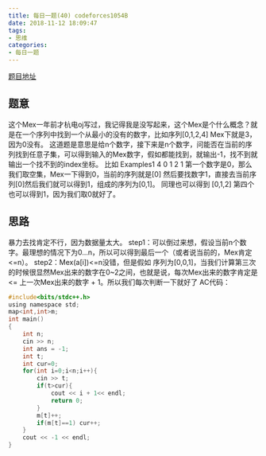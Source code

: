 ```yaml
---
title: 每日一题(40) codeforces1054B
date: 2018-11-12 18:09:47
tags:
- 思维
categories:
- 每日一题
---
```

[题目地址](http://codeforces.com/contest/1054/problem/B)
## 题意
这个Mex一年前才杭电oj写过，我记得我是没写起来，这个Mex是个什么概念？就是在一个序列中找到一个从最小的没有的数字，比如序列[0,1,2,4] Mex下就是3，因为0没有。
这道题是意思是给n个数字，接下来是n个数字，问能否在当前的序列找到任意子集，可以得到输入的Mex数字，假如都能找到，就输出-1，找不到就输出一个找不到的index坐标。
比如 Examples1
4
0 1 2 1
第一个数字是0，那么我们取空集，Mex一下得到0，当前的序列就是[0]
然后要找数字1，直接去当前序列[0]然后我们就可以得到1，组成的序列为[0,1]。
同理也可以得到 [0,1,2]
第四个也可以得到1，因为我们取0就好了。
## 思路
暴力去找肯定不行，因为数据量太大。
step1：可以倒过来想，假设当前n个数字。最理想的情况下为0...n，所以可以得到最后一个（或者说当前的，Mex肯定<=n）。
step2：Mex(a[i])<=n没错，但是假如 序列为[0,0,1]，当我们计算第三次的时候很显然Mex出来的数字在0~2之间，也就是说，每次Mex出来的数字肯定是 <= 上一次Mex出来的数字 + 1。所以我们每次判断一下就好了
AC代码：
```C
#include<bits/stdc++.h>
using namespace std;
map<int,int>m;
int main()
{
	int n;
	cin >> n;
	int ans = -1;
	int t;
	int cur=0; 
	for(int i=0;i<n;i++){
		cin >> t;
		if(t>cur){
			cout << i + 1<< endl;
			return 0;
		}
		m[t]++;
		if(m[t]==1) cur++;
	}	
	cout << -1 << endl;
} 
```
